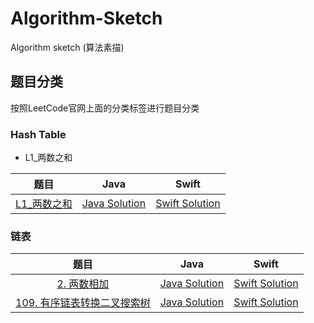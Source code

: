 # Algorithm-Sketch
Algorithm sketch (算法素描)

## 题目分类
按照LeetCode官网上面的分类标签进行题目分类
### Hash Table

* L1_两数之和 


| 题目      | Java | Swift |
|:-------:|:----:|:-----:|
| [L1_两数之和](https://leetcode-cn.com/problems/two-sum/) | [Java Solution](https://github.com/lxzzzzzz/Algorithm-Sketch/blob/master/Java/src/%E5%93%88%E5%B8%8C%E8%A1%A8/L1_%E4%B8%A4%E6%95%B0%E4%B9%8B%E5%92%8C/Solution.java) | [Swift Solution](https://github.com/lxzzzzzz/Algorithm-Sketch/blob/master/Swift/%E5%93%88%E5%B8%8C%E8%A1%A8.playground/Pages/L1_%E4%B8%A4%E6%95%B0%E4%B9%8B%E5%92%8C.xcplaygroundpage/Contents.swift) |


### 链表

| 题目      | Java | Swift |
|:-------:|:----:|:-----:|
| [2. 两数相加](https://leetcode-cn.com/problems/add-two-numbers/) | [Java Solution](https://github.com/lxzzzzzz/Algorithm-Sketch/blob/master/Java/src/%E9%93%BE%E8%A1%A8/L2_%E4%B8%A4%E6%95%B0%E7%9B%B8%E5%8A%A0/Solution.java) | [Swift Solution](https://github.com/lxzzzzzz/Algorithm-Sketch/blob/master/Swift/%E9%93%BE%E8%A1%A8.playground/Pages/L2_%E4%B8%A4%E6%95%B0%E7%9B%B8%E5%8A%A0.xcplaygroundpage/Contents.swift) |
| [109. 有序链表转换二叉搜索树](https://leetcode-cn.com/problems/convert-sorted-list-to-binary-search-tree/) | [Java Solution](https://github.com/lxzzzzzz/Algorithm-Sketch/blob/master/Java/src/%E9%93%BE%E8%A1%A8/L109_%E6%9C%89%E5%BA%8F%E9%93%BE%E8%A1%A8%E8%BD%AC%E6%8D%A2%E4%BA%8C%E5%8F%89%E6%90%9C%E7%B4%A2%E6%A0%91/Solution.java) | [Swift Solution](https://github.com/lxzzzzzz/Algorithm-Sketch/blob/master/Swift/%E9%93%BE%E8%A1%A8.playground/Pages/L109%E6%9C%89%E5%BA%8F%E9%93%BE%E8%A1%A8%E8%BD%AC%E6%8D%A2%E4%BA%8C%E5%8F%89%E6%90%9C%E7%B4%A2%E6%A0%91.xcplaygroundpage/Contents.swift) |
